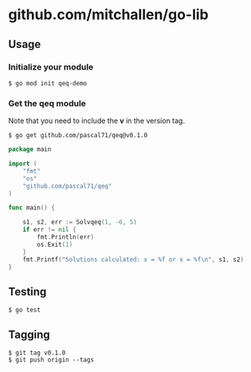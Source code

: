 # github.com/mitchallen/go-lib

## Usage

### Initialize your module

```
$ go mod init qeq-demo
```

### Get the qeq module

Note that you need to include the **v** in the version tag.

```
$ go get github.com/pascal71/qeq@v0.1.0
```

```go
package main

import (
    "fmt"
    "os"
    "github.com/pascal71/qeq"
)

func main() {

    s1, s2, err := Solvqeq(1, -6, 5)
	if err != nil {
		fmt.Println(err)
		os.Exit(1)
	}
	fmt.Printf("Solutions calculated: x = %f or x = %f\n", s1, s2)
}
```

## Testing

```
$ go test
```

## Tagging

```
$ git tag v0.1.0
$ git push origin --tags
```



